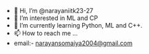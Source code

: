 - 👋 Hi, I’m @narayaniitk23-27
- 👀 I’m interested in ML and CP
- 🌱 I’m currently learning Python, ML and C++.
- 📫 How to reach me ...
- email:- narayansomaiya2004@gmail.com

<!---
narayaniitk23-27/narayaniitk23-27 is a ✨ special ✨ repository because its `README.md` (this file) appears on your GitHub profile.
You can click the Preview link to take a look at your changes.
--->
